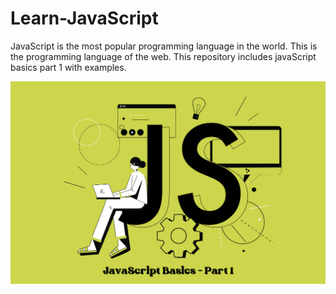 # Learn-JavaScript
JavaScript is the most popular programming language in the world. This is the programming language of the web. This repository includes javaScript basics part 1 with examples.

<img src="./img/1.png" alt="image" width="1200px">
